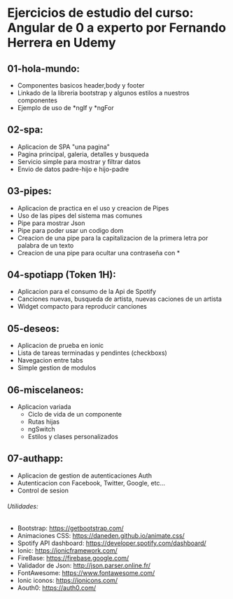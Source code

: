 # Ejercicios de estudio del curso: Angular de 0 a experto por Fernando Herrera en Udemy

## 01-hola-mundo: 
* Componentes basicos header,body y footer
* Linkado de la libreria bootstrap y algunos estilos a nuestros componentes
* Ejemplo de uso de *ngIf y *ngFor

## 02-spa:
* Aplicacion de SPA "una pagina"
* Pagina principal, galeria, detalles y busqueda
* Servicio simple para mostrar y filtrar datos
* Envio de datos padre-hijo e hijo-padre

## 03-pipes:
* Aplicacion de practica en el uso y creacion de Pipes
* Uso de las pipes del sistema mas comunes
* Pipe para mostrar Json
* Pipe para poder usar un codigo dom
* Creacion de una pipe para la capitalizacion de la primera letra por palabra de un texto
* Creacion de una pipe para ocultar una contraseña con *

## 04-spotiapp (Token 1H):
* Aplicacion para el consumo de la Api de Spotify
* Canciones nuevas, busqueda de artista, nuevas caciones de un artista
* Widget compacto para reproducir canciones

## 05-deseos:
* Aplicacion de prueba en ionic
* Lista de tareas terminadas y pendintes (checkboxs)
* Navegacion entre tabs
* Simple gestion de modulos

## 06-miscelaneos:
* Aplicacion variada
    * Ciclo de vida de un componente
    * Rutas hijas
    * ngSwitch
    * Estilos y clases personalizados

## 07-authapp:
* Aplicacion de gestion de autenticaciones Auth
* Autenticacion con Facebook, Twitter, Google, etc...
* Control de sesion

###### Utilidades:
* Bootstrap: https://getbootstrap.com/
* Animaciones CSS: https://daneden.github.io/animate.css/
* Spotify API dashboard: https://developer.spotify.com/dashboard/
* Ionic: https://ionicframework.com/
* FireBase: https://firebase.google.com/
* Validador de Json: http://json.parser.online.fr/
* FontAwesome: https://www.fontawesome.com/
* Ionic iconos: https://ionicons.com/
* Aouth0: https://auth0.com/


